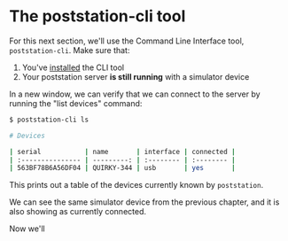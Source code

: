 # The poststation-cli tool

For this next section, we'll use the Command Line Interface tool,
`poststation-cli`. Make sure that:

1. You've [installed](../installation-utils.md) the CLI tool
2. Your poststation server **is still running** with a simulator device

In a new window, we can verify that we can connect to the server by running
the "list devices" command:

```sh
$ poststation-cli ls

# Devices

| serial           | name       | interface | connected |
| :--------------- | ---------: | :-------- | :-------- |
| 563BF78B6A56DF04 | QUIRKY-344 | usb       | yes       |

```

This prints out a table of the devices currently known by `poststation`.

We can see the same simulator device from the previous chapter, and it is also
showing as currently connected.

Now we'll

